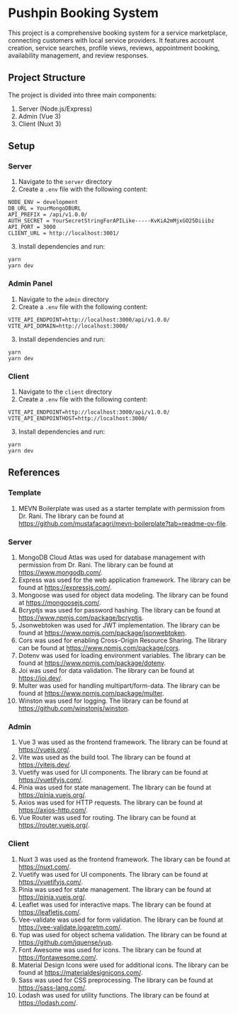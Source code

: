 # Pushpin Booking System

This project is a comprehensive booking system for a service marketplace, connecting customers with local service providers. It features account creation, service searches, profile views, reviews, appointment booking, availability management, and review responses.

## Project Structure

The project is divided into three main components:

1. Server (Node.js/Express)
2. Admin (Vue 3)
3. Client (Nuxt 3)

## Setup

### Server

1. Navigate to the `server` directory
2. Create a `.env` file with the following content:

```
NODE_ENV = development
DB_URL = YourMongoDBURL
API_PREFIX = /api/v1.0.0/
AUTH_SECRET = YourSecretStringForAPILike-----KvKiA2mMjxGO25Diiibz
API_PORT = 3000
CLIENT_URL = http://localhost:3001/
```

3. Install dependencies and run:

```
yarn
yarn dev
```

### Admin Panel

1. Navigate to the `admin` directory
2. Create a `.env` file with the following content:

```
VITE_API_ENDPOINT=http://localhost:3000/api/v1.0.0/
VITE_API_DOMAIN=http://localhost:3000/
```

3. Install dependencies and run:

```
yarn
yarn dev
```

### Client

1. Navigate to the `client` directory
2. Create a `.env` file with the following content:

```
VITE_API_ENDPOINT=http://localhost:3000/api/v1.0.0/
VITE_API_ENDPOINTHOST=http://localhost:3000/
```

3. Install dependencies and run:

```
yarn
yarn dev
```

## References

### Template

1. MEVN Boilerplate was used as a starter template with permission from Dr. Rani. The library can be found at https://github.com/mustafacagri/mevn-boilerplate?tab=readme-ov-file.

### Server

1. MongoDB Cloud Atlas was used for database management with permission from Dr. Rani. The library can be found at https://www.mongodb.com/.
2. Express was used for the web application framework. The library can be found at https://expressjs.com/.
3. Mongoose was used for object data modeling. The library can be found at https://mongoosejs.com/.
4. Bcryptjs was used for password hashing. The library can be found at https://www.npmjs.com/package/bcryptjs.
5. Jsonwebtoken was used for JWT implementation. The library can be found at https://www.npmjs.com/package/jsonwebtoken.
6. Cors was used for enabling Cross-Origin Resource Sharing. The library can be found at https://www.npmjs.com/package/cors.
7. Dotenv was used for loading environment variables. The library can be found at https://www.npmjs.com/package/dotenv.
8. Joi was used for data validation. The library can be found at https://joi.dev/.
9. Multer was used for handling multipart/form-data. The library can be found at https://www.npmjs.com/package/multer.
10. Winston was used for logging. The library can be found at https://github.com/winstonjs/winston.

### Admin

1. Vue 3 was used as the frontend framework. The library can be found at https://vuejs.org/.
2. Vite was used as the build tool. The library can be found at https://vitejs.dev/.
3. Vuetify was used for UI components. The library can be found at https://vuetifyjs.com/.
4. Pinia was used for state management. The library can be found at https://pinia.vuejs.org/.
5. Axios was used for HTTP requests. The library can be found at https://axios-http.com/.
6. Vue Router was used for routing. The library can be found at https://router.vuejs.org/.

### Client

1. Nuxt 3 was used as the frontend framework. The library can be found at https://nuxt.com/.
2. Vuetify was used for UI components. The library can be found at https://vuetifyjs.com/.
3. Pinia was used for state management. The library can be found at https://pinia.vuejs.org/.
4. Leaflet was used for interactive maps. The library can be found at https://leafletjs.com/.
5. Vee-validate was used for form validation. The library can be found at https://vee-validate.logaretm.com/.
6. Yup was used for object schema validation. The library can be found at https://github.com/jquense/yup.
7. Font Awesome was used for icons. The library can be found at https://fontawesome.com/.
8. Material Design Icons were used for additional icons. The library can be found at https://materialdesignicons.com/.
9. Sass was used for CSS preprocessing. The library can be found at https://sass-lang.com/.
10. Lodash was used for utility functions. The library can be found at https://lodash.com/.
